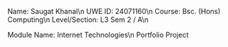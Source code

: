 Name: Saugat Khanal\n
UWE ID: 24071160\n
Course: Bsc. (Hons) Computing\n
Level/Section: L3 Sem 2 / A\n

Module Name: Internet Technologies\n
Portfolio Project